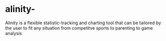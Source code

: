 # alinity-
Alinity is a flexible statistic-tracking and charting tool that can be tailored by the user to fit any situation from competitve sports to parenting to game analysis
